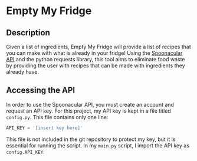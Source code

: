 # Empty My Fridge

## Description
Given a list of ingredients, Empty My Fridge will provide a list of recipes that you can make with what is already in your fridge! Using the [Spoonacular API](https://spoonacular.com/food-api) and the python requests library, this tool aims to eliminate food waste by providing the user with recipes that can be made with ingredients they already have. 

## Accessing the API
In order to use the Spoonacular API, you must create an account and request an API key. For this project, my API key
 is kept in a file titled `config.py`. This file contains only one line:
 
 ```python
API_KEY = '[insert key here]'
```

This file is not included in the git repository to protect my key, but it is essential for running the script. In my
 `main.py` script, I import the API key as `config.API_KEY`.
 
 